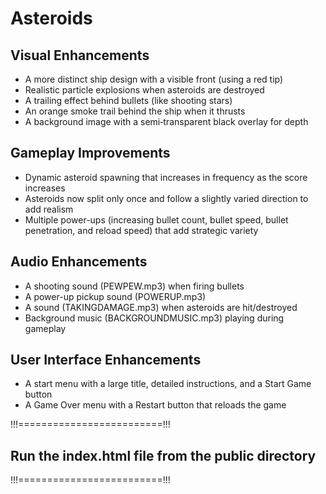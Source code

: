 # Asteroids

## Visual Enhancements
- A more distinct ship design with a visible front (using a red tip)
- Realistic particle explosions when asteroids are destroyed
- A trailing effect behind bullets (like shooting stars)
- An orange smoke trail behind the ship when it thrusts
- A background image with a semi‑transparent black overlay for depth

## Gameplay Improvements
- Dynamic asteroid spawning that increases in frequency as the score increases
- Asteroids now split only once and follow a slightly varied direction to add realism
- Multiple power-ups (increasing bullet count, bullet speed, bullet penetration, and reload speed) that add strategic variety

## Audio Enhancements
- A shooting sound (PEWPEW.mp3) when firing bullets
- A power-up pickup sound (POWERUP.mp3)
- A sound (TAKINGDAMAGE.mp3) when asteroids are hit/destroyed
- Background music (BACKGROUNDMUSIC.mp3) playing during gameplay

## User Interface Enhancements
- A start menu with a large title, detailed instructions, and a Start Game button
- A Game Over menu with a Restart button that reloads the game

!!!=========================!!!
## Run the index.html file from the public directory
!!!=========================!!!
